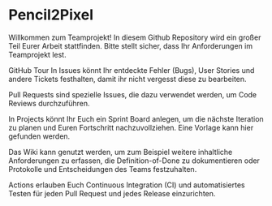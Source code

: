 # Pencil2Pixel

Willkommen zum Teamprojekt!
In diesem Github Repository wird ein großer Teil Eurer Arbeit stattfinden. Bitte stellt sicher, dass Ihr Anforderungen im Teamprojekt lest.

GitHub Tour
In Issues könnt Ihr entdeckte Fehler (Bugs), User Stories und andere Tickets festhalten, damit ihr nicht vergesst diese zu bearbeiten.

Pull Requests sind spezielle Issues, die dazu verwendet werden, um Code Reviews durchzuführen.

In Projects könnt Ihr Euch ein Sprint Board anlegen, um die nächste Iteration zu planen und Euren Fortschritt nachzuvollziehen. Eine Vorlage kann hier gefunden werden.

Das Wiki kann genutzt werden, um zum Beispiel weitere inhaltliche Anforderungen zu erfassen, die Definition-of-Done zu dokumentieren oder Protokolle und Entscheidungen des Teams festzuhalten.

Actions erlauben Euch Continuous Integration (CI) und automatisiertes Testen für jeden Pull Request und jedes Release einzurichten.
